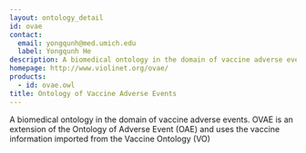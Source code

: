 ```yaml
---
layout: ontology_detail
id: ovae
contact: 
  email: yongqunh@med.umich.edu
  label: Yongqunh He
description: A biomedical ontology in the domain of vaccine adverse events. OVAE is an extension of the Ontology of Adverse Event (OAE) and uses the vaccine information imported from the Vaccine Ontology (VO)
homepage: http://www.violinet.org/ovae/
products: 
  - id: ovae.owl
title: Ontology of Vaccine Adverse Events
---
```


A biomedical ontology in the domain of vaccine adverse events. OVAE is an extension of the Ontology of Adverse Event (OAE) and uses the vaccine information imported from the Vaccine Ontology (VO)